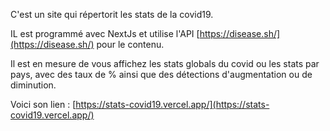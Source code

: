 C'est un site qui répertorit les stats de la covid19.

IL est programmé avec NextJs et utilise l'API [https://disease.sh/](https://disease.sh/) pour le contenu.

Il est en mesure de vous affichez les stats globals du covid ou les stats par pays, avec des taux de % ainsi que des détections d'augmentation ou de diminution.

Voici son lien : [https://stats-covid19.vercel.app/](https://stats-covid19.vercel.app/)
